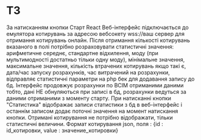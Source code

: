 # ТЗ

За натисканням кнопки Старт React Веб-інтерфейс підключається до емулятора котирувань за адресою
вебсокету wss://ваш сервер для отримання котирувань онлайн. Після
отримання кількості котирувань вказаного в полі потрібно розраховувати статистичні
значення: арифметичне середнє, стандартне відхилення, моду (при мультимодності
достатньо тільки одну моду), мінімальне значення, максимальне значення, кількість
втрачених котирувань якщо такі є, дата/час запуску розрахунків, час витрачений на
розрахунки, відправляє статистичні параметри на php бек для додавання запису до бд.
Інтерфейс продовжує розрахунки по ВСІМ отриманими даними тобто, дані НЕ обнуляються при
записі в бд, розрахунки ведуться за даними отриманими з моменту старту. При натисканні
кнопки "Статистика" відображає записи статистики з бд в веб-інтерфейс і останнім записом
додає поточні значення на момент натискання кнопки.
Отримані котирування не потрібно відображати, тільки статистичні величини.
Формат котирування json, поля : {id : id_котировки, value : значение_котировки}
